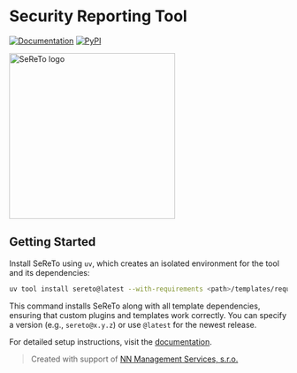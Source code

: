 # Security Reporting Tool

<!-- Badges -->
[![Documentation](https://img.shields.io/badge/Documentation-SeReTo-blue)](https://sereto.s4n.cz/)
[![PyPI](https://img.shields.io/pypi/v/sereto?label=PyPI)](https://pypi.org/project/sereto/)

<picture>
  <source media="(prefers-color-scheme: dark)" srcset="https://raw.githubusercontent.com/s3r3t0/sereto/main/docs/assets/logo/sereto_block_white.svg">
  <source media="(prefers-color-scheme: light)" srcset="https://raw.githubusercontent.com/s3r3t0/sereto/main/docs/assets/logo/sereto_block_black.svg">
  <img alt="SeReTo logo" src="https://raw.githubusercontent.com/s3r3t0/sereto/main/docs/assets/logo/sereto_block_black.svg" height="300">
</picture>

## Getting Started

Install SeReTo using `uv`, which creates an isolated environment for the tool and its dependencies:

```bash
uv tool install sereto@latest --with-requirements <path>/templates/requirements.txt
```

This command installs SeReTo along with all template dependencies, ensuring that custom plugins and templates work correctly. You can specify a version (e.g., `sereto@x.y.z`) or use `@latest` for the newest release.

For detailed setup instructions, visit the [documentation](https://sereto.s4n.cz/latest/getting_started/installation/).

> Created with support of [NN Management Services, s.r.o.](https://www.nn.cz/kariera/en/nn-digital-hub/)
